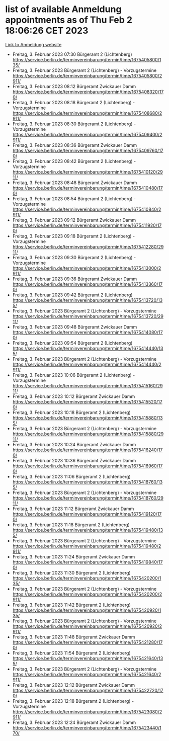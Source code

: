 # list of available Anmeldung appointments as of Thu Feb  2 18:06:26 CET 2023
[Link to Anmeldung website](https://service.berlin.de/terminvereinbarung/termin/tag.php?termin=0&anliegen[]=120686&dienstleisterlist=122210,122217,327316,122219,327312,122227,327314,122231,327346,122243,327348,122252,329742,122260,329745,122262,329748,122254,329751,122271,327278,122273,327274,122277,327276,330436,122280,327294,122282,327290,122284,327292,327539,122291,327270,122285,327266,122286,327264,122296,327268,150230,329760,122301,327282,122297,327286,122294,327284,122312,329763,122314,329775,122304,327330,122311,327334,122309,327332,122281,327352,122279,329772,122276,327324,122274,327326,122267,329766,122246,327318,122251,327320,122257,327322,122208,327298,122226,327300,121362,121364&herkunft=http%3A%2F%2Fservice.berlin.de%2Fdienstleistung%2F120686%2F)
- Freitag, 3. Februar 2023 07:30 Bürgeramt 2 (Lichtenberg) https://service.berlin.de/terminvereinbarung/termin/time/1675405800/135/
- Freitag, 3. Februar 2023  Bürgeramt 2 (Lichtenberg) - Vorzugstermine https://service.berlin.de/terminvereinbarung/termin/time/1675405800/2911/
- Freitag, 3. Februar 2023 08:12 Bürgeramt Zwickauer Damm https://service.berlin.de/terminvereinbarung/termin/time/1675408320/170/
- Freitag, 3. Februar 2023 08:18 Bürgeramt 2 (Lichtenberg) - Vorzugstermine https://service.berlin.de/terminvereinbarung/termin/time/1675408680/2911/
- Freitag, 3. Februar 2023 08:30 Bürgeramt 2 (Lichtenberg) - Vorzugstermine https://service.berlin.de/terminvereinbarung/termin/time/1675409400/2911/
- Freitag, 3. Februar 2023 08:36 Bürgeramt Zwickauer Damm https://service.berlin.de/terminvereinbarung/termin/time/1675409760/170/
- Freitag, 3. Februar 2023 08:42 Bürgeramt 2 (Lichtenberg) - Vorzugstermine https://service.berlin.de/terminvereinbarung/termin/time/1675410120/2911/
- Freitag, 3. Februar 2023 08:48 Bürgeramt Zwickauer Damm https://service.berlin.de/terminvereinbarung/termin/time/1675410480/170/
- Freitag, 3. Februar 2023 08:54 Bürgeramt 2 (Lichtenberg) - Vorzugstermine https://service.berlin.de/terminvereinbarung/termin/time/1675410840/2911/
- Freitag, 3. Februar 2023 09:12 Bürgeramt Zwickauer Damm https://service.berlin.de/terminvereinbarung/termin/time/1675411920/170/
- Freitag, 3. Februar 2023 09:18 Bürgeramt 2 (Lichtenberg) - Vorzugstermine https://service.berlin.de/terminvereinbarung/termin/time/1675412280/2911/
- Freitag, 3. Februar 2023 09:30 Bürgeramt 2 (Lichtenberg) - Vorzugstermine https://service.berlin.de/terminvereinbarung/termin/time/1675413000/2911/
- Freitag, 3. Februar 2023 09:36 Bürgeramt Zwickauer Damm https://service.berlin.de/terminvereinbarung/termin/time/1675413360/170/
- Freitag, 3. Februar 2023 09:42 Bürgeramt 2 (Lichtenberg) https://service.berlin.de/terminvereinbarung/termin/time/1675413720/135/
- Freitag, 3. Februar 2023  Bürgeramt 2 (Lichtenberg) - Vorzugstermine https://service.berlin.de/terminvereinbarung/termin/time/1675413720/2911/
- Freitag, 3. Februar 2023 09:48 Bürgeramt Zwickauer Damm https://service.berlin.de/terminvereinbarung/termin/time/1675414080/170/
- Freitag, 3. Februar 2023 09:54 Bürgeramt 2 (Lichtenberg) https://service.berlin.de/terminvereinbarung/termin/time/1675414440/135/
- Freitag, 3. Februar 2023  Bürgeramt 2 (Lichtenberg) - Vorzugstermine https://service.berlin.de/terminvereinbarung/termin/time/1675414440/2911/
- Freitag, 3. Februar 2023 10:06 Bürgeramt 2 (Lichtenberg) - Vorzugstermine https://service.berlin.de/terminvereinbarung/termin/time/1675415160/2911/
- Freitag, 3. Februar 2023 10:12 Bürgeramt Zwickauer Damm https://service.berlin.de/terminvereinbarung/termin/time/1675415520/170/
- Freitag, 3. Februar 2023 10:18 Bürgeramt 2 (Lichtenberg) https://service.berlin.de/terminvereinbarung/termin/time/1675415880/135/
- Freitag, 3. Februar 2023  Bürgeramt 2 (Lichtenberg) - Vorzugstermine https://service.berlin.de/terminvereinbarung/termin/time/1675415880/2911/
- Freitag, 3. Februar 2023 10:24 Bürgeramt Zwickauer Damm https://service.berlin.de/terminvereinbarung/termin/time/1675416240/170/
- Freitag, 3. Februar 2023 10:36 Bürgeramt Zwickauer Damm https://service.berlin.de/terminvereinbarung/termin/time/1675416960/170/
- Freitag, 3. Februar 2023 11:06 Bürgeramt 2 (Lichtenberg) https://service.berlin.de/terminvereinbarung/termin/time/1675418760/135/
- Freitag, 3. Februar 2023  Bürgeramt 2 (Lichtenberg) - Vorzugstermine https://service.berlin.de/terminvereinbarung/termin/time/1675418760/2911/
- Freitag, 3. Februar 2023 11:12 Bürgeramt Zwickauer Damm https://service.berlin.de/terminvereinbarung/termin/time/1675419120/170/
- Freitag, 3. Februar 2023 11:18 Bürgeramt 2 (Lichtenberg) https://service.berlin.de/terminvereinbarung/termin/time/1675419480/135/
- Freitag, 3. Februar 2023  Bürgeramt 2 (Lichtenberg) - Vorzugstermine https://service.berlin.de/terminvereinbarung/termin/time/1675419480/2911/
- Freitag, 3. Februar 2023 11:24 Bürgeramt Zwickauer Damm https://service.berlin.de/terminvereinbarung/termin/time/1675419840/170/
- Freitag, 3. Februar 2023 11:30 Bürgeramt 2 (Lichtenberg) https://service.berlin.de/terminvereinbarung/termin/time/1675420200/135/
- Freitag, 3. Februar 2023  Bürgeramt 2 (Lichtenberg) - Vorzugstermine https://service.berlin.de/terminvereinbarung/termin/time/1675420200/2911/
- Freitag, 3. Februar 2023 11:42 Bürgeramt 2 (Lichtenberg) https://service.berlin.de/terminvereinbarung/termin/time/1675420920/135/
- Freitag, 3. Februar 2023  Bürgeramt 2 (Lichtenberg) - Vorzugstermine https://service.berlin.de/terminvereinbarung/termin/time/1675420920/2911/
- Freitag, 3. Februar 2023 11:48 Bürgeramt Zwickauer Damm https://service.berlin.de/terminvereinbarung/termin/time/1675421280/170/
- Freitag, 3. Februar 2023 11:54 Bürgeramt 2 (Lichtenberg) https://service.berlin.de/terminvereinbarung/termin/time/1675421640/135/
- Freitag, 3. Februar 2023  Bürgeramt 2 (Lichtenberg) - Vorzugstermine https://service.berlin.de/terminvereinbarung/termin/time/1675421640/2911/
- Freitag, 3. Februar 2023 12:12 Bürgeramt Zwickauer Damm https://service.berlin.de/terminvereinbarung/termin/time/1675422720/170/
- Freitag, 3. Februar 2023 12:18 Bürgeramt 2 (Lichtenberg) - Vorzugstermine https://service.berlin.de/terminvereinbarung/termin/time/1675423080/2911/
- Freitag, 3. Februar 2023 12:24 Bürgeramt Zwickauer Damm https://service.berlin.de/terminvereinbarung/termin/time/1675423440/170/
